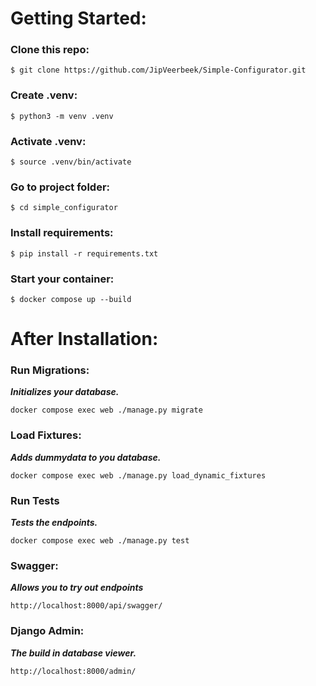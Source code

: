 # Getting Started:

### Clone this repo:

`$ git clone https://github.com/JipVeerbeek/Simple-Configurator.git`

### Create .venv:

`$ python3 -m venv .venv`

### Activate .venv:

`$ source .venv/bin/activate`

### Go to project folder:

`$ cd simple_configurator`

### Install requirements:

`$ pip install -r requirements.txt`

### Start your container:

`$ docker compose up --build`

# After Installation:

### Run Migrations:
***Initializes your database.***

`docker compose exec web ./manage.py migrate`

### Load Fixtures:
***Adds dummydata to you database.***

`docker compose exec web ./manage.py load_dynamic_fixtures`

### Run Tests
***Tests the endpoints.***

`docker compose exec web ./manage.py test`

### Swagger:
***Allows you to try out endpoints***

`http://localhost:8000/api/swagger/`

### Django Admin:
***The build in database viewer.***

`http://localhost:8000/admin/`
